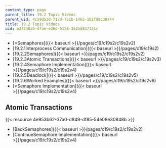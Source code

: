 ```yaml
---
content_type: page
parent_title: 19.2 Topic Videos
parent_uid: 4c59d53d-717d-751b-1465-1b2fd8c38744
title: 19.2 Topic Videos
uid: e37248ab-dfae-e36d-6158-3525d837351c
---
```


*   [<Semaphores]({{< baseurl >}}/pages/c19/c19s2/c19s2v2)
*   [19.2.1Interprocess Communication]({{< baseurl >}}/pages/c19/c19s2)
*   [19.2.2Semaphores]({{< baseurl >}}/pages/c19/c19s2/c19s2v2)
*   [19.2.3Atomic Transactions]({{< baseurl >}}/pages/c19/c19s2/c19s2v3)
*   [19.2.4Semaphore Implementation]({{< baseurl >}}/pages/c19/c19s2/c19s2v4)
*   [19.2.5Deadlock]({{< baseurl >}}/pages/c19/c19s2/c19s2v5)
*   [19.2.6Worked Examples]({{< baseurl >}}/pages/c19/c19s2/c19s2v6)
*   [\>Semaphore Implementation]({{< baseurl >}}/pages/c19/c19s2/c19s2v4)

Atomic Transactions
-------------------

{{< resource 4e953b62-37a0-d849-df85-54e08e30848b >}}

*   [BackSemaphores]({{< baseurl >}}/pages/c19/c19s2/c19s2v2)
*   [ContinueSemaphore Implementation]({{< baseurl >}}/pages/c19/c19s2/c19s2v4)